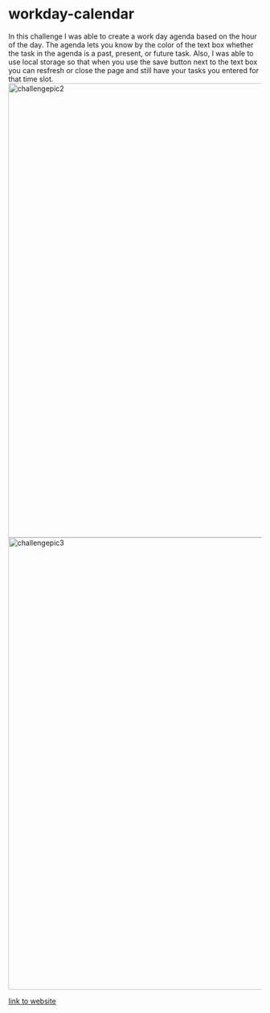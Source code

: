 # workday-calendar
In this challenge I was able to create a work day agenda based on the hour of the day. The agenda lets you know by the color of the text box whether the task in the agenda is a past, present, or future task. Also, I was able to use local storage so that when you use the save button next to the text box you can resfresh or close the page and still have your tasks you entered for that time slot. 
<img width="904" alt="challengepic2" src="https://user-images.githubusercontent.com/128998284/236370095-4747ace2-11e9-403f-afae-96c7a38b50f4.png">
<img width="900" alt="challengepic3" src="https://user-images.githubusercontent.com/128998284/236370104-aa84b7dd-dab5-4721-8ced-c60ae2c32773.png">

[link to website](https://jdelg140.github.io/workday-calendar/)

